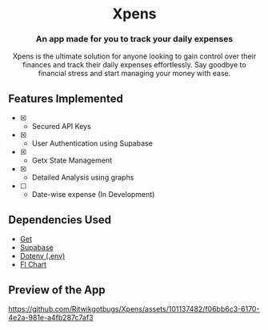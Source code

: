 <h1 align="center">
Xpens
</h1>
<h3 align="center">
An app made for you to track your daily expenses
</h3>
<p align="center"> Xpens is the ultimate solution for anyone looking to gain control over their finances and track their daily expenses effortlessly. Say goodbye to financial stress and start managing your money with ease.</p>

## Features Implemented
- [x] - Secured API Keys
- [x] - User Authentication using Supabase
- [x] - Getx State Management
- [x] - Detailed Analysis using graphs
- [ ] - Date-wise expense (In Development)

## Dependencies Used

- [Get](https://pub.dev/packages/get)
- [Supabase](https://pub.dev/packages/supabase_flutter)
- [Dotenv (.env)](https://pub.dev/packages/supabase_flutter)
- [Fl Chart](https://pub.dev/packages/fl_chart)

## Preview of the App

https://github.com/Ritwikgotbugs/Xpens/assets/101137482/f06bb6c3-6170-4e2a-981e-a4fb287c7af3


